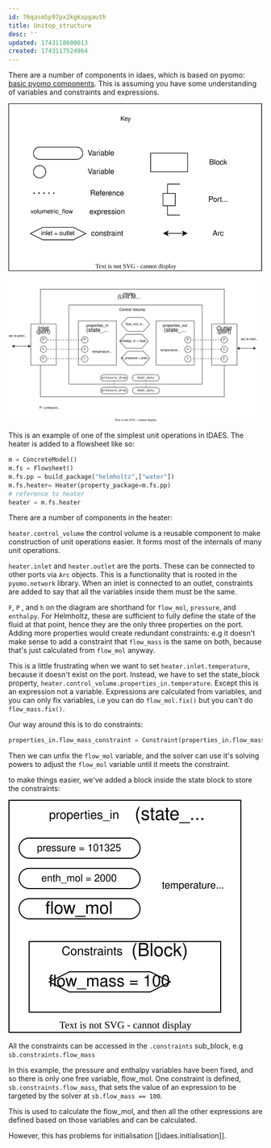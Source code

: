 ```yaml
---
id: 76qasm5p97px2kgkxpgauth
title: Unitop_structure
desc: ''
updated: 1743118600013
created: 1743117524964
---
```


There are a number of components in idaes, which is based on pyomo: [basic pyomo components](https://pyomo.readthedocs.io/en/6.8.0/pyomo_modeling_components/index.html). This is assuming you have some understanding of variables and constraints and expressions.


![Key for diagram](assets/idaes_key.drawio.svg)


![Structure of inside a heater, with the control block, ports, inlets and outlets.](assets/idaes_heater_insides.drawio.svg)


This is an example of one of the simplest unit operations in IDAES. The heater is added to a  flowsheet like so:

```py
m = ConcreteModel()
m.fs = Flowsheet()
m.fs.pp = build_package("helmholtz",["water"])
m.fs.heater= Heater(property_package=m.fs.pp)
# reference to heater
heater = m.fs.heater
```

There are a number of components in the heater:

`heater.control_volume` the control volume is a reusable component to make construction of unit operations easier. It forms most of the internals of many unit operations.

`heater.inlet` and `heater.outlet` are the ports. These can be connected to other ports via `Arc` objects. This is a functionality that is rooted in the `pyomo.network` library. When an inlet is connected to an outlet, constraints are added to say that all the variables inside them must be the same.

`F`, `P` , and `h` on the diagram are shorthand for `flow_mol`, `pressure`, and `enthalpy`. For Helmholtz, these are sufficient to fully define the state of the fluid at that point, hence they are the only three properties on the port. Adding more properties would create redundant constraints: e.g it doesn't make sense to add a constraint that `flow_mass` is the same on both, because that's just calculated from `flow_mol` anyway. 

This is a little frustrating when we want to set `heater.inlet.temperature`, because it doesn't exist on the port. Instead, we have to set the state_block property, `heater.control_volume.properties_in.temperature`. Except this is an expression not a variable. Expressions are calculated from variables, and you can only fix variables, i.e you can do `flow_mol.fix()` but you can't do `flow_mass.fix()`. 

Our way around this is to do constraints:

```py
properties_in.flow_mass_constraint = Constraint(properties_in.flow_mass == 100)
```

Then we can unfix the `flow_mol` variable, and the solver can use it's solving powers to adjust the `flow_mol` variable until it meets the constraint.

to make things easier, we've added a block inside the state block to store the constraints:

![State Block, fully specified with 2 variables fixed and one constraint](assets/idaes_custom_sb_constraints.drawio.svg)

All the constraints can be accessed in the `.constraints` sub_block, e.g `sb.constraints.flow_mass`

In this example, the pressure and enthalpy variables have been fixed, and so there is only one free variable, flow_mol. 
One constraint is defined, `sb.constraints.flow_mass`, that sets the value of an expression to be targeted by the solver at `sb.flow_mass == 100`.

This is used to calculate the flow_mol, and then all the other expressions are defined based on those variables and can be calculated.

However, this has problems for initialisation [[idaes.initialisation]].